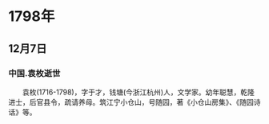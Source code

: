 # 1798年
## 12月7日
### 中国.袁枚逝世
　　袁枚(1716-1798)，字于才，钱塘(今浙江杭州)人，文学家。幼年聪慧，乾隆进士，后官县令，疏请养母。筑江宁小仓山，号随园，著《小仓山房集》、《随园诗话》等。
<comment/>